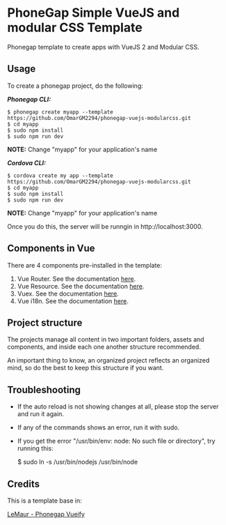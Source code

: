 # PhoneGap Simple VueJS and modular CSS Template

Phonegap template to create apps with VueJS 2 and Modular CSS.

## Usage

To create a phonegap project, do the following:

***Phonegap CLI:***

	$ phonegap create myapp --template https://github.com/OmarGM2294/phonegap-vuejs-modularcss.git
	$ cd myapp
	$ sudo npm install
	$ sudo npm run dev

**NOTE:** Change "myapp" for your application's name

***Cordova CLI:***

	$ cordova create my app --template https://github.com/OmarGM2294/phonegap-vuejs-modularcss.git
	$ cd myapp
	$ sudo npm install
	$ sudo npm run dev

**NOTE:** Change "myapp" for your application's name

Once you do this, the server will be runngin in http://localhost:3000.

## Components in Vue

There are 4 components pre-installed in the template:

1. Vue Router. See the documentation [here](http://router.vuejs.org/en/).
2. Vue Resource. See the documentation [here](https://github.com/pagekit/vue-resource).
3. Vuex. See the documentation [here](https://vuex.vuejs.org/en/).
4. Vue i18n. See the documentation [here](http://kazupon.github.io/vue-i18n/).

## Project structure

The projects manage all content in two important folders, assets and components, and inside each one another structure recommended.

An important thing to know, an organized project reflects an organized mind, so do the best to keep this structure if you want.

## Troubleshooting

* If the auto reload is not showing changes at all, please stop the server and run it again.

* If any of the commands shows an error, run it with sudo.

* If you get the error	"/usr/bin/env: node: No such file or directory", try running this:

	$ sudo ln -s /usr/bin/nodejs /usr/bin/node

## Credits

This is a template base in:

[LeMaur - Phonegap Vueify](https://github.com/leMaur/phonegap-vueify)
